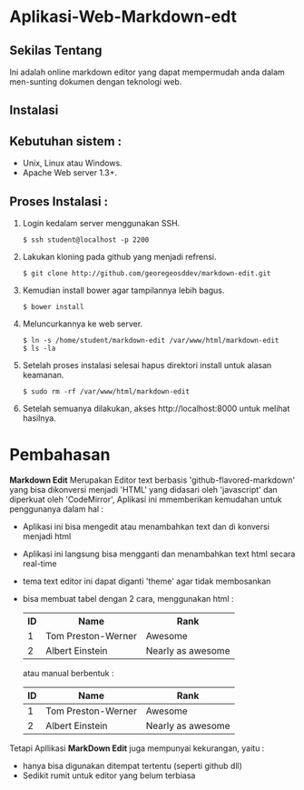 # Aplikasi-Web-Markdown-edt

## Sekilas Tentang

Ini adalah online markdown editor yang dapat mempermudah anda dalam men-sunting dokumen dengan teknologi web.

## Instalasi

## Kebutuhan sistem :
- Unix, Linux atau Windows.
- Apache Web server 1.3+.

## Proses Instalasi :
1. Login kedalam server menggunakan SSH.
    ```
    $ ssh student@localhost -p 2200
    ```
2. Lakukan kloning pada github yang menjadi refrensi.
    ```
    $ git clone http://github.com/georegeosddev/markdown-edit.git
    ```
3. Kemudian install bower agar tampilannya lebih bagus.
    ```
    $ bower install
    ```
4. Meluncurkannya ke web server.
    ```
    $ ln -s /home/student/markdown-edit /var/www/html/markdown-edit
    $ ls -la
    ```
5. Setelah proses instalasi selesai hapus direktori install untuk alasan keamanan.    
    ``` 
    $ sudo rm -rf /var/www/html/markdown-edit
    ```
6. Setelah semuanya dilakukan, akses http://localhost:8000 untuk melihat hasilnya.



# Pembahasan

**Markdown Edit** Merupakan Editor text berbasis 'github-flavored-markdown' yang bisa dikonversi menjadi 'HTML' yang didasari oleh 'javascript' dan diperkuat oleh 'CodeMirror', Aplikasi ini mmemberikan kemudahan untuk penggunanya dalam hal :
- Aplikasi ini bisa mengedit atau menambahkan text dan di konversi menjadi html
- Aplikasi ini langsung bisa mengganti dan menambahkan text html secara real-time
- tema text editor ini dapat diganti 'theme' agar tidak membosankan
- bisa membuat tabel dengan 2 cara, 
  menggunakan html :
  
  <table>
  <tr>
    <th>ID</th><th>Name</th><th>Rank</th>
  </tr>
  <tr>
    <td>1</td><td>Tom Preston-Werner</td><td>Awesome</td>
  </tr>
  <tr>
    <td>2</td><td>Albert Einstein</td><td>Nearly as awesome</td>
  </tr>
    </table>
   
   atau manual berbentuk :
    
    ID  |Name|Rank
    --- |----|----
    1   |Tom Preston-Werner |Awesome
    2   |Albert Einstein |Nearly as awesome
 
Tetapi Apllikasi **MarkDown Edit** juga mempunyai kekurangan, yaitu : 
- hanya bisa digunakan ditempat tertentu (seperti github dll)
- Sedikit rumit untuk editor yang belum terbiasa
